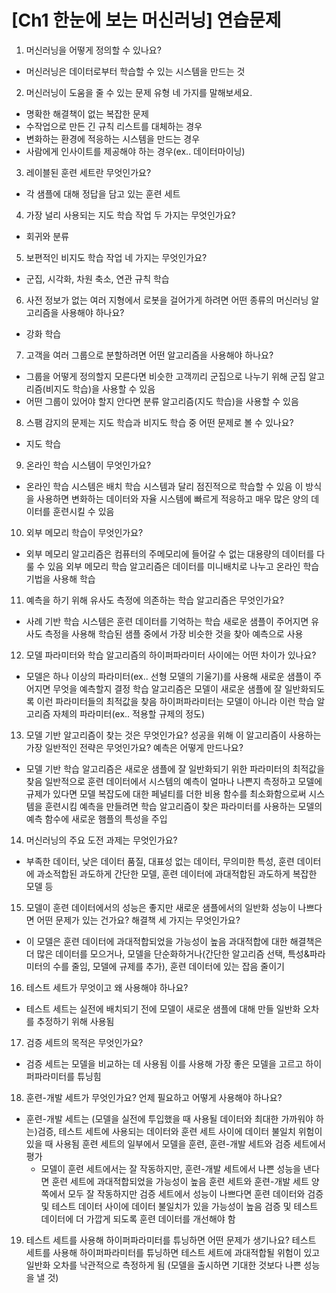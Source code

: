 # [Ch1 한눈에 보는 머신러닝] 연습문제
1. 머신러닝을 어떻게 정의할 수 있나요?
- 머신러닝은 데이터로부터 학습할 수 있는 시스템을 만드는 것
2. 머신러닝이 도움을 줄 수 있는 문제 유형 네 가지를 말해보세요.
- 명확한 해결책이 없는 복잡한 문제
- 수작업으로 만든 긴 규칙 리스트를 대체하는 경우
- 변화하는 환경에 적응하는 시스템을 만드는 경우
- 사람에게 인사이트를 제공해야 하는 경우(ex.. 데이터마이닝)
3. 레이블된 훈련 세트란 무엇인가요?
- 각 샘플에 대해 정답을 담고 있는 훈련 세트
4. 가장 널리 사용되는 지도 학습 작업 두 가지는 무엇인가요?
- 회귀와 분류
5. 보편적인 비지도 학습 작업 네 가지는 무엇인가요?
- 군집, 시각화, 차원 축소, 연관 규칙 학습
6. 사전 정보가 없는 여러 지형에서 로봇을 걸어가게 하려면 어떤 종류의 머신러닝 알고리즘을 사용해야 하나요?
- 강화 학습
7. 고객을 여러 그룹으로 분할하려면 어떤 알고리즘을 사용해야 하나요?
- 그룹을 어떻게 정의할지 모른다면 비슷한 고객끼리 군집으로 나누기 위해 군집 알고리즘(비지도 학습)을 사용할 수 있음
- 어떤 그룹이 있어야 할지 안다면 분류 알고리즘(지도 학습)을 사용할 수 있음
8. 스팸 감지의 문제는 지도 학습과 비지도 학습 중 어떤 문제로 볼 수 있나요?
- 지도 학습
9. 온라인 학습 시스템이 무엇인가요?
- 온라인 학습 시스템은 배치 학습 시스템과 달리 점진적으로 학습할 수 있음
  이 방식을 사용하면 변화하는 데이터와 자율 시스템에 빠르게 적응하고 매우 많은 양의 데이터를 훈련시킬 수 있음
10. 외부 메모리 학습이 무엇인가요?
- 외부 메모리 알고리즘은 컴퓨터의 주메모리에 들어갈 수 없는 대용량의 데이터를 다룰 수 있음
  외부 메모리 학습 알고리즘은 데이터를 미니배치로 나누고 온라인 학습 기법을 사용해 학습
11. 예측을 하기 위해 유사도 측정에 의존하는 학습 알고리즘은 무엇인가요?
- 사례 기반 학습 시스템은 훈련 데이터를 기억하는 학습
  새로운 샘플이 주어지면 유사도 측정을 사용해 학습된 샘플 중에서 가장 비슷한 것을 찾아 예측으로 사용
12. 모델 파라미터와 학습 알고리즘의 하이퍼파라미터 사이에는 어떤 차이가 있나요?
- 모델은 하나 이상의 파라미터(ex.. 선형 모델의 기울기)를 사용해 새로운 샘플이 주어지면 무엇을 예측할지 결정
  학습 알고리즘은 모델이 새로운 샘플에 잘 일반화되도록 이런 파라미터들의 최적값을 찾음
  하이퍼파라미터는 모델이 아니라 이런 학습 알고리즘 자체의 파라미터(ex.. 적용할 규제의 정도)
13. 모델 기반 알고리즘이 찾는 것은 무엇인가요? 성공을 위해 이 알고리즘이 사용하는 가장 일반적인 전략은 무엇인가요? 예측은 어떻게 만드나요?
- 모델 기반 학습 알고리즘은 새로운 샘플에 잘 일반화되기 위한 파라미터의 최적값을 찾음
  일반적으로 훈련 데이터에서 시스템의 예측이 얼마나 나쁜지 측정하고 모델에 규제가 있다면 모델 복잡도에 대한 페널티를 더한 비용 함수를 최소화함으로써 시스템을 훈련시킴
  예측을 만들려면 학습 알고리즘이 찾은 파라미터를 사용하는 모델의 예측 함수에 새로운 햄플의 특성을 주입
14. 머신러닝의 주요 도전 과제는 무엇인가요?
- 부족한 데이터, 낮은 데이터 품질, 대표성 없는 데이터, 무의미한 특성, 훈련 데이터에 과소적합된 과도하게 간단한 모델, 훈련 데이터에 과대적합된 과도하게 복잡한 모델 등
15. 모델이 훈련 데이터에서의 성능은 좋지만 새로운 샘플에서의 일반화 성능이 나쁘다면 어떤 문제가 있는 건가요? 해결책 세 가지는 무엇인가요?
- 이 모델은 훈련 데이터에 과대적합되었을 가능성이 높음
  과대적합에 대한 해결책은 더 많은 데이터를 모으거나, 모델을 단순화하거나(간단한 알고리즘 선택, 특성&파라미터의 수를 줄임, 모델에 규제를 추가), 훈련 데이터에 있는 잡음 줄이기
16. 테스트 세트가 무엇이고 왜 사용해야 하나요?
- 테스트 세트는 실전에 배치되기 전에 모델이 새로운 샘플에 대해 만들 일반화 오차를 추정하기 위해 사용됨
17. 검증 세트의 목적은 무엇인가요?
- 검증 세트는 모델을 비교하는 데 사용됨
  이를 사용해 가장 좋은 모델을 고르고 하이퍼파라미터를 튜닝힘
18. 훈련-개발 세트가 무엇인가요? 언제 필요하고 어떻게 사용해야 하나요?
- 훈련-개발 세트는 (모델을 실전에 투입했을 때 사용될 데이터와 최대한 가까워야 하는)검증, 테스트 세트에 사용되는 데이터와 훈련 세트 사이에 데이터 불일치 위험이 있을 때 사용됨
  훈련 세트의 일부에서 모델을 훈련, 훈련-개발 세트와 검증 세트에서 평가
  + 모델이 훈련 세트에서는 잘 작동하지만, 훈련-개발 세트에서 나쁜 성능을 낸다면 훈련 세트에 과대적합되었을 가능성이 높음
    훈련 세트와 훈련-개발 세트 양쪽에서 모두 잘 작동하지만 검증 세트에서 성능이 나쁘다면 훈련 데이터와 검증 및 테스트 데이터 사이에 데이터 불일치가 있을 가능성이 높음
    검증 및 테스트 데이터에 더 가깝게 되도록 훈련 데이터를 개선해야 함
19. 테스트 세트를 사용해 하이퍼파라미터를 튜닝하면 어떤 문제가 생기나요?
    테스트 세트를 사용해 하이퍼파라미터를 튜닝하면 테스트 세트에 과대적합될 위험이 있고 일반화 오차를 낙관적으로 측정하게 됨
    (모델을 출시하면 기대한 것보다 나쁜 성능을 낼 것)
